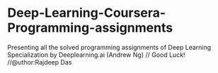 # Deep-Learning-Coursera-Programming-assignments
Presenting all the solved programming assignments of Deep Learning Specialization by Deeplearning.ai (Andrew Ng)
// Good Luck!
//@uthor:Rajdeep Das
